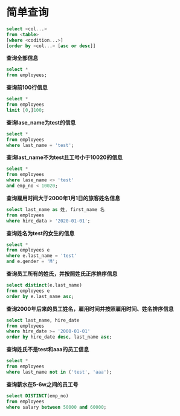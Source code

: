 # 简单查询
```sql
select <col...>
from <table>
[where <codition...>]
[order by <col...> [asc or desc]]
```

**查询全部信息**
```sql
select *
from employees;
```

**查询前100行信息**
```sql
select *
from employees
limit [0,]100;
```

**查询lase_name为test的信息**
```sql
select *
from employees
where last_name = 'test';
```

**查询last_name不为test且工号小于10020的信息**
```sql
select *
from employees
where lase_name <> 'test' 
and emp_no < 10020;
```

**查询雇用时间大于2000年1月1日的旅客姓名信息**
```sql
select last_name as 姓, first_name 名
from employees
where hire_data > '2020-01-01';
```

**查询姓名为test的女生的信息**
```sql
select *
from employees e
where e.last_name = 'test'
and e.gender = 'M';
```

**查询员工所有的姓氏，并按照姓氏正序排序信息**
```sql
select distinct(e.last_name)
from employees e
order by e.last_name asc;
```

**查询2000年后来的员工姓名，雇用时间并按照雇用时间、姓名排序信息**
```sql
select last_name, hire_date
from employees
where hire_date >= '2000-01-01'
order by hire_date desc, last_name asc;
```

**查询姓氏不是test和aaa的员工信息**
```sql
select *
from employees
where last_name not in ('test', 'aaa');
```

**查询薪水在5-6w之间的员工号**
```sql
select DISTINCT(emp_no)
from employees
where salary between 50000 and 60000;
```



